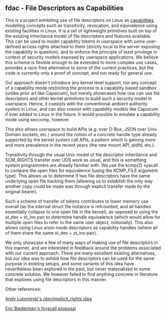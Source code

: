 ## fdac - File Descriptors as Capabilities

This is a project exhibiting use of file descriptors on Linux as
[capabilities](https://en.wikipedia.org/wiki/Capability-based_security), modelling concepts such as
transitivity, revocation, and equivalence using existing facilities in Linux. It is a set of
lightweight primitives built on top of the existing inheritance model of file descriptors and
features available. This can be used to model capability tokens in userspace with some user-defined
access rights attached to them (strictly local to the server exposing the capability in question),
and to enforce the principle of least privilege in context of security models exposed by userspace
applications. We believe this scheme is flexible enough to be extended to more complex use cases,
provides a race-free alternative to some of the current practices, but the code is currently only a
proof of concept, and not ready for general use.

Our approach doesn't introduce any kernel level support, nor any concept of a capability mode
restricting the process to a capability based sandbox (unlike prior art like Capsicum), but merely
showcases how one can use file descriptors and other kernel primitives to build such a security
model in userspace. Hence, it coexists with the conventional ambient authority system in Linux, and
can also coexist with capability models like Capsicum if ever added to Linux in the future. It would
possible to emulate a capability mode using seccomp, however.

This also allows userspace to build APIs (e.g. over D-Bus, JSON over Unix Domain sockets, etc.)
around the notion of a concrete handle type already supported by the kernel system call APIs, a
pattern which is gaining more and more prevalence in the recent years (the new mount
API, pidfd, etc.).

Transitivity through the usual Unix model of file descriptor inheritance and SCM_RIGHTS transfer
over UDS work as usual, and this is something system programmers are already familiar with. We use
the kcmp(2) syscall to compare the open files for equivalence (using the KCMP_FILE argument
type). This allows us to determine if two file descriptors have the same underlying open file
backing them (allowing us to establish the only way another copy could be made was through explicit
transfer made by the original bearer).

Such a scheme of transfer of tokens contributes to lower memory use overall (as the internal struct
file instance is refcounted, and all handles essentially collapse to one open file in the kernel),
as opposed to using the st_dev + st_ino pair to determine handle equivalence (which would allow for
multiple open files to refer to the same user object, notionally). This also allows using Linux
anon-inode descriptors as capability handles (where all of them share the same st_dev + st_ino
pair).

We only showcase a few of many ways of making use of file descriptors in this manner, and are
interested in feedback around the problems associated with our current approach. There are many
excellent existing alternatives, but our idea was to exhibit how file descriptors can be used for
the same purpose in existing setups, and some variants of this idea have nevertheless been explored
in the past, but never materialized to some concrete solution. We however failed to find anything
concrete in literature that explores using file descriptors in this manner.

Other references:

[Andy Lutomirski's /dev/implicit_rights idea](https://lore.kernel.org/bpf/21894f45-70d8-dfca-8c02-044f776c5e05@kernel.org)

[Eric Biederman's fsyscall proposal](https://lkml.org/lkml/2015/9/8/681)
